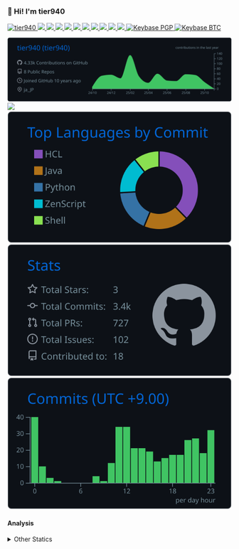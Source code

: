 ### 👋 Hi! I'm tier940

<p align="left"> 
  <a href="https://github.com/tier940/tier940/">
    <img src="https://komarev.com/ghpvc/?username=tier940" alt="tier940" />
  </a>
  <a href="http://twitter.com/tier940">
    <img height="20" src="https://img.shields.io/twitter/follow/tier940?label=Twitter&logo=twitter&style=flat" />
  </a>
  <a href="https://github.com/tier940">
    <img height="20" src="https://img.shields.io/github/followers/tier940?label=follow&logo=github&style=flat" />
  </a>
  <a href="https://www.reddit.com/user/tier940">
    <img height="20" src="https://img.shields.io/reddit/user-karma/combined/tier940?label=Reddit&logo=reddit&style=flat" />
  </a>
  <a href="https://stackoverflow.com/users/17317833/tier940">
    <img height="20" src="https://img.shields.io/stackexchange/stackoverflow/r/17317833?label=StackOverflow&logo=stack-overflow&style=flat" />
  </a>
  <a href="https://zenn.dev/tier940">
    <img height="20" src="https://zenn.badge.nikaera.com/s/tier940/likes" />
  </a>
  <a href="https://zenn.dev/tier940">
    <img height="20" src="https://zenn.badge.nikaera.com/s/tier940/followers" />
  </a>
  <a href="https://zenn.dev/tier940">
    <img height="20" src="https://zenn.badge.nikaera.com/s/tier940/articles" />
  </a>
  <a href="http://qiita.com/tier940">
    <img height="20" src="https://qiita-badge.apiapi.app/s/tier940/posts.svg" />
  </a>
  <a href="http://qiita.com/tier940">
    <img height="20" src="https://qiita-badge.apiapi.app/s/tier940/contributions.svg" />
  </a>
  <a href="https://github.com/tier940/tier940/">
    <img height="20" src="https://github.com/tier940/tier940/actions/workflows/main.yml/badge.svg" />
  </a>
  <a href="https://keybase.io/tier940">
    <img alt="Keybase PGP" src="https://img.shields.io/keybase/pgp/tier940">
  </a>
  <a href="https://keybase.io/tier940">
    <img alt="Keybase BTC" src="https://img.shields.io/keybase/btc/tier940">
  </a>
</p>

[![](https://raw.githubusercontent.com/tier940/tier940/main/profile-summary-card-output/github_dark/0-profile-details.svg)](https://github.com/vn7n24fzkq/github-profile-summary-cards)
[![](https://raw.githubusercontent.com/tier940/tier940/main/profile-summary-card-output/github_dark/1-repos-per-language.svg)](https://github.com/vn7n24fzkq/github-profile-summary-cards) [![](https://raw.githubusercontent.com/tier940/tier940/main/profile-summary-card-output/github_dark/2-most-commit-language.svg)](https://github.com/vn7n24fzkq/github-profile-summary-cards)
[![](https://raw.githubusercontent.com/tier940/tier940/main/profile-summary-card-output/github_dark/3-stats.svg)](https://github.com/vn7n24fzkq/github-profile-summary-cards) [![](https://raw.githubusercontent.com/tier940/tier940/main/profile-summary-card-output/github_dark/4-productive-time.svg)](https://github.com/vn7n24fzkq/github-profile-summary-cards)


#### Analysis
<!-- <img height="150" src="https://github.com/tier940/tier940/blob/master/images/stat.svg" alt="Alternative Text"/> -->

<details>
  <summary>Other Statics</summary>
  <!--START_SECTION:waka-->
![Code Time](http://img.shields.io/badge/Code%20Time-4%2C104%20hrs%207%20mins-blue)

**🐱 My GitHub Data** 

> 📦 32.4 kB Used in GitHub's Storage 
 > 
> 💼 Opted to Hire
 > 
> 📜 8 Public Repositories 
 > 
> 🔑 4 Private Repositories 
 > 
**I'm an Early 🐤** 

```text
🌞 Morning                140 commits         ██████░░░░░░░░░░░░░░░░░░░   25.55 % 
🌆 Daytime                209 commits         ██████████░░░░░░░░░░░░░░░   38.14 % 
🌃 Evening                152 commits         ███████░░░░░░░░░░░░░░░░░░   27.74 % 
🌙 Night                  47 commits          ██░░░░░░░░░░░░░░░░░░░░░░░   08.58 % 
```
📅 **I'm Most Productive on Friday** 

```text
Monday                   30 commits          █░░░░░░░░░░░░░░░░░░░░░░░░   05.47 % 
Tuesday                  72 commits          ███░░░░░░░░░░░░░░░░░░░░░░   13.14 % 
Wednesday                68 commits          ███░░░░░░░░░░░░░░░░░░░░░░   12.41 % 
Thursday                 36 commits          ██░░░░░░░░░░░░░░░░░░░░░░░   06.57 % 
Friday                   156 commits         ███████░░░░░░░░░░░░░░░░░░   28.47 % 
Saturday                 62 commits          ███░░░░░░░░░░░░░░░░░░░░░░   11.31 % 
Sunday                   124 commits         ██████░░░░░░░░░░░░░░░░░░░   22.63 % 
```


📊 **This Week I Spent My Time On** 

```text
🕑︎ Time Zone: Asia/Tokyo

💬 Programming Languages: 
Other                    36 hrs 10 mins      █████████████████████░░░░   82.70 % 
Java                     4 hrs 14 mins       ██░░░░░░░░░░░░░░░░░░░░░░░   09.69 % 
XML                      59 mins             █░░░░░░░░░░░░░░░░░░░░░░░░   02.27 % 
Groovy                   25 mins             ░░░░░░░░░░░░░░░░░░░░░░░░░   00.96 % 
Java Properties          24 mins             ░░░░░░░░░░░░░░░░░░░░░░░░░   00.94 % 

🔥 Editors: 
Edge                     32 hrs 19 mins      ██████████████████░░░░░░░   73.91 % 
IntelliJ IDEA            6 hrs 49 mins       ████░░░░░░░░░░░░░░░░░░░░░   15.59 % 
Chrome                   3 hrs 41 mins       ██░░░░░░░░░░░░░░░░░░░░░░░   08.44 % 
VS Code                  53 mins             █░░░░░░░░░░░░░░░░░░░░░░░░   02.06 % 

💻 Operating System: 
Linux                    40 hrs 2 mins       ███████████████████████░░   91.56 % 
Unknown OS               3 hrs 41 mins       ██░░░░░░░░░░░░░░░░░░░░░░░   08.44 % 
```

**I Mostly Code in Java** 

```text
Java                     15 repos            █████████████░░░░░░░░░░░░   51.72 % 
ZenScript                2 repos             ██░░░░░░░░░░░░░░░░░░░░░░░   06.90 % 
Python                   1 repo              █░░░░░░░░░░░░░░░░░░░░░░░░   03.45 % 
HTML                     1 repo              █░░░░░░░░░░░░░░░░░░░░░░░░   03.45 % 
Dockerfile               1 repo              █░░░░░░░░░░░░░░░░░░░░░░░░   03.45 % 
```



**Timeline**

![Lines of Code chart](https://raw.githubusercontent.com/tier940/tier940/main/assets/bar_graph.png)


 Last Updated on 07/07/2024 01:32:48 UTC
<!--END_SECTION:waka-->
</details>

